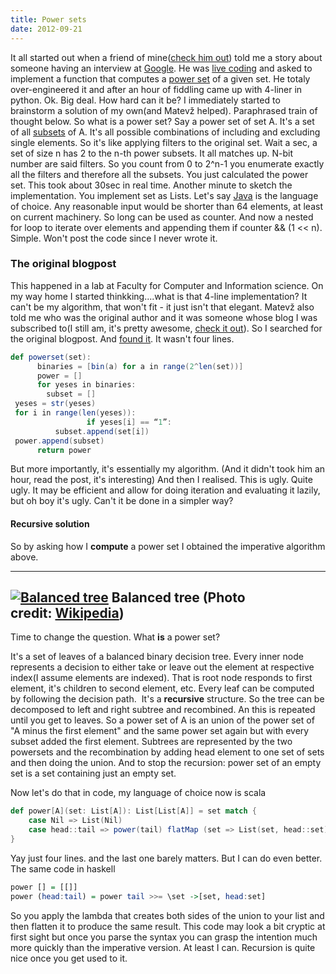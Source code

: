 ```yaml
---
title: Power sets
date: 2012-09-21
---
```


It all started out when a friend of mine([check him out](http://naspletu.org/))
 told me a story about someone having an
interview at [Google](http://google.com/ "Google"). He was [live
coding](http://en.wikipedia.org/wiki/Live_coding "Live coding") and
asked to implement a function that computes a [power
set](http://en.wikipedia.org/wiki/Power_set "Power set") of a given set.
He totaly over-engineered it and after an hour of fiddling came up with
4-liner in python. Ok. Big deal. How hard can it be? I immediately
started to brainstorm a solution of my own(and Matevž helped).
Paraphrased train of thought below.
So what is a power set? Say a power set of set A. It's a set of all
[subsets](http://en.wikipedia.org/wiki/Subset "Subset") of A. It's all
possible combinations of including and excluding single elements. So
it's like applying filters to the original set. Wait a sec, a set of
size n has 2 to the n-th power subsets. It all matches up. N-bit number
are said filters. So you count from 0 to 2^n-1 you enumerate exactly
all the filters and therefore all the subsets. You just calculated the
power set. This took about 30sec in real time. Another minute to sketch
the implementation. You implement set as Lists. Let's say
[Java](http://www.oracle.com/technetwork/java/ "Java (programming language)")
is the language of choice. Any reasonable input would be shorter than
64 elements, at least on current machinery. So long can be used as
counter. And now a nested for loop to iterate over elements and
appending them if counter && (1 << n). Simple. Won't post the code
since I never wrote it.

### The original blogpost

This happened in a lab at Faculty for Computer and Information science.
On my way home I started thinkking....what is that 4-line
implementation? It can't be my algorithm, that won't fit - it just isn't
that elegant. Matevž also told me who was the original author and it was
someone whose blog I was subscribed to(I still am, it's pretty awesome,
[check it out](http://swizec.com/)). So I searched for the original
blogpost. And [found
it](http://swizec.com/blog/a-google-phone-interview/swizec/3813). It
wasn't four lines.
```scala
def powerset(set):
      binaries = [bin(a) for a in range(2^len(set))]
      power = []
      for yeses in binaries:
        subset = []
 yeses = str(yeses)
 for i in range(len(yeses)):
                 if yeses[i] == “1”:
          subset.append(set[i])
 power.append(subset)
      return power
```
But more importantly, it's essentially my algorithm. (And it didn't took
him an hour, read the post, it's interesting) And then I realised. This
is ugly. Quite ugly. It may be efficient and allow for doing iteration
and evaluating it lazily, but oh boy it's ugly. Can't it be done in a
simpler way?

#### Recursive solution

So by asking how I **compute** a power set I obtained the imperative
algorithm above.

  -----------------------------
  [![Balanced tree](http://upload.wikimedia.org/wikipedia/commons/thumb/3/33/Balanced_tree.png/300px-Balanced_tree.png)](http://commons.wikipedia.org/wiki/File%3ABalanced_tree.png)
  Balanced tree (Photo credit: [Wikipedia](http://commons.wikipedia.org/wiki/File%3ABalanced_tree.png))
  -----------------------------

Time to change the question. What **is** a power set?

It's a set of leaves of a balanced binary decision tree. Every inner
node represents a decision to either take or leave out the element at
respective index(I assume elements are indexed). That is root node
responds to first element, it's children to second element, etc. Every
leaf can be computed by following the decision path.  It's
a **recursive** structure. So the tree can be decomposed to left and
right subtree and recombined. An this is repeated until you get to
leaves. So a power set of A is an union of the power set of "A minus the
first element" and the same power set again but with every subset added
the first element. Subtrees are represented by the two powersets and the
recombination by adding head element to one set of sets and then doing
the union. And to stop the recursion: power set of an empty set is a set
containing just an empty set.

Now let's do that in code, my language of choice now is scala
```scala
def power[A](set: List[A]): List[List[A]] = set match {
    case Nil => List(Nil)
    case head::tail => power(tail) flatMap (set => List(set, head::set))
}
```

Yay just four lines. and the last one barely matters. But I can do even
better. The same code in haskell
```haskell
power [] = [[]]
power (head:tail) = power tail >>= \set ->[set, head:set]
```

So you apply the lambda that creates both
sides of the union to your list and then flatten it to produce the same
result. This code may look a bit cryptic at first sight but once you
parse the syntax you can grasp the intention much more quickly than the
imperative version. At least I can. Recursion is quite nice once you get
used to it.
